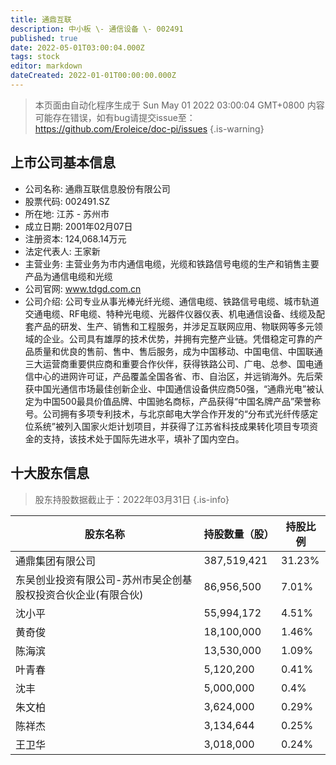 ```yaml
---
title: 通鼎互联
description: 中小板 \- 通信设备 \- 002491
published: true
date: 2022-05-01T03:00:04.000Z
tags: stock
editor: markdown
dateCreated: 2022-01-01T00:00:00.000Z
---
```


> 本页面由自动化程序生成于 Sun May 01 2022 03:00:04 GMT+0800
> 内容可能存在错误，如有bug请提交issue至：https://github.com/Eroleice/doc-pi/issues
{.is-warning}

## 上市公司基本信息
- 公司名称: 通鼎互联信息股份有限公司
- 股票代码: 002491.SZ
- 所在地: 江苏 - 苏州市
- 成立日期: 2001年02月07日
- 注册资本: 124,068.14万元
- 法定代表人: 王家新
- 主营业务: 主营业务为市内通信电缆，光缆和铁路信号电缆的生产和销售主要产品为通信电缆和光缆
- 公司官网: www.tdgd.com.cn
- 公司介绍: 公司专业从事光棒光纤光缆、通信电缆、铁路信号电缆、城市轨道交通电缆、RF电缆、特种光电缆、光器件仪器仪表、机电通信设备、线缆及配套产品的研发、生产、销售和工程服务，并涉足互联网应用、物联网等多元领域的企业。公司具有雄厚的技术优势，并拥有完整产业链。凭借稳定可靠的产品质量和优良的售前、售中、售后服务，成为中国移动、中国电信、中国联通三大运营商重要供应商和重要合作伙伴，获得铁路公司、广电、总参、国电通信中心的进网许可证，产品覆盖全国各省、市、自治区，并远销海外。先后荣获中国光通信市场最佳创新企业、中国通信设备供应商50强，“通鼎光电”被认定为中国500最具价值品牌、中国驰名商标，产品获得“中国名牌产品”荣誉称号。公司拥有多项专利技术，与北京邮电大学合作开发的“分布式光纤传感定位系统”被列入国家火炬计划项目，并获得了江苏省科技成果转化项目专项资金的支持，该技术处于国际先进水平，填补了国内空白。


## 十大股东信息
> 股东持股数据截止于：2022年03月31日
{.is-info}

| 股东名称 | 持股数量（股） | 持股比例 |
| --- | --- | --- |
| 通鼎集团有限公司 | 387,519,421 | 31.23% |
| 东吴创业投资有限公司-苏州市吴企创基股权投资合伙企业(有限合伙) | 86,956,500 | 7.01% |
| 沈小平 | 55,994,172 | 4.51% |
| 黄奇俊 | 18,100,000 | 1.46% |
| 陈海滨 | 13,530,000 | 1.09% |
| 叶青春 | 5,120,200 | 0.41% |
| 沈丰 | 5,000,000 | 0.4% |
| 朱文柏 | 3,624,000 | 0.29% |
| 陈祥杰 | 3,134,644 | 0.25% |
| 王卫华 | 3,018,000 | 0.24% |




